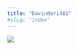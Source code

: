 ```yaml
---
title: "Davinder1481"
#slug: "index"
---
```


[![](/wp-content/2007/11/Davinder1481-300x225.jpg)](/wp-content/2007/11/Davinder1481.jpg)